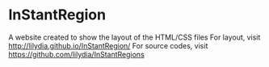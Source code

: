 # InStantRegion

A website created to show the layout of the HTML/CSS files
For layout, visit http://lilydia.github.io/InStantRegion/
For source codes, visit https://github.com/lilydia/InStantRegions
